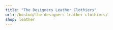 ```yaml
---
title: "The Designers Leather Clothiers"
url: /boston/the-designers-leather-clothiers/
shop: leather
---
```


